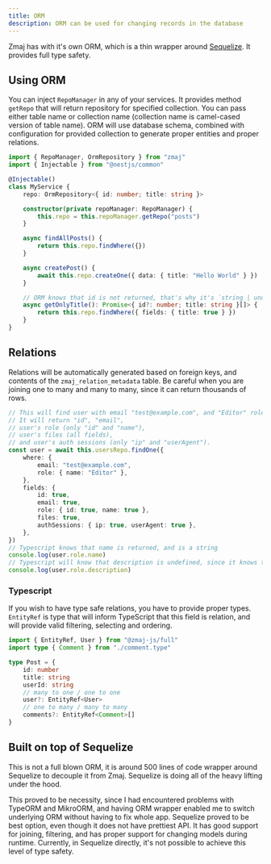 ```yaml
---
title: ORM
description: ORM can be used for changing records in the database
---
```


Zmaj has with it's own ORM,
which is a thin wrapper around [Sequelize](https://sequelize.org/). It provides full type safety.

## Using ORM

You can inject `RepoManager` in any of your services. It provides method `getRepo` that will
return repository for specified collection. You can pass either table name or collection name
(collection name is camel-cased version of table name). ORM will use database schema, combined with
configuration for provided collection to generate proper entities and proper relations.

```ts
import { RepoManager, OrmRepository } from "zmaj"
import { Injectable } from "@nestjs/common"

@Injectable()
class MyService {
	repo: OrmRepository<{ id: number; title: string }>

	constructor(private repoManager: RepoManager) {
		this.repo = this.repoManager.getRepo("posts")
	}

	async findAllPosts() {
		return this.repo.findWhere({})
	}

	async createPost() {
		await this.repo.createOne({ data: { title: "Hello World" } })
	}

	// ORM knows that id is not returned, that's why it's `string | undefined`
	async getOnlyTitle(): Promise<{ id?: number; title: string }[]> {
		return this.repo.findWhere({ fields: { title: true } })
	}
}
```

## Relations

Relations will be automatically generated based on foreign keys, and contents of the `zmaj_relation_metadata` table.
Be careful when you are joining one to many and many to many, since it can return thousands of rows.

```ts
// This will find user with email "test@example.com", and "Editor" role.
// It will return "id", "email",
// user's role (only "id" and "name"),
// user's files (all fields),
// and user's auth sessions (only "ip" and "userAgent").
const user = await this.usersRepo.findOne({
	where: {
		email: "test@example.com",
		role: { name: "Editor" },
	},
	fields: {
		id: true,
		email: true,
		role: { id: true, name: true },
		files: true,
		authSessions: { ip: true, userAgent: true },
	},
})
// Typescript knows that name is returned, and is a string
console.log(user.role.name)
// Typescript will know that description is undefined, since it knows that description is not returned
console.log(user.role.description)
```

### Typescript

If you wish to have type safe relations, you have to provide proper types.
`EntityRef` is type that will inform TypeScript that this field is relation, and will provide
valid filtering, selecting and ordering.

```ts
import { EntityRef, User } from "@zmaj-js/full"
import type { Comment } from "./comment.type"

type Post = {
	id: number
	title: string
	userId: string
	// many to one / one to one
	user?: EntityRef<User>
	// one to many / many to many
	comments?: EntityRef<Comment>[]
}
```

## Built on top of Sequelize

This is not a full blown ORM, it is around 500 lines of code wrapper around Sequelize to decouple it from Zmaj.
Sequelize is doing all of the heavy lifting under the hood.

This proved to be necessity, since I had encountered problems with TypeORM and MikroORM, and having
ORM wrapper enabled me to switch underlying ORM without having to fix whole app.
Sequelize proved to be best option, even though it does not have prettiest API.
It has good support for joining, filtering, and has proper support for changing models during runtime.
Currently, in Sequelize directly, it's not possible to achieve this level of type safety.
